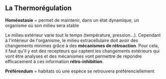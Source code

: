 ## La Thermorégulation

**Homéostasie** = permet de maintenir, dans un état dynamique, un organisme où son milieu sera stable

Le milieu extérieur varie tout le temps (température, pression...). Cependant à l'intérieur de l'organisme, le milieu extracellulaire doit avoir des changements minimes grâce à des **mécanismes de rétroaction**. Pour cela, il faut qu'il y est des recepteurs qui captent les changements extérieurs qui vont être analyses et des mécanismes vont permettre de répondre efficacement à ces information **rétro-inhibition**.

**Préférendum** = habitats où une espèce se retrouvera préférenciellement
